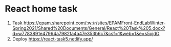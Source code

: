 # React home task
1. Task https://epam.sharepoint.com/:w:/r/sites/EPAMFront-EndLabWinter-Spring2021/Shared%20Documents/General/React%20Task%205.docx?d=w7783891e47964a7982fa4a47e353b6c7&csf=1&web=1&e=s5xjdO
2. Deploy https://react-task5.netlify.app/
